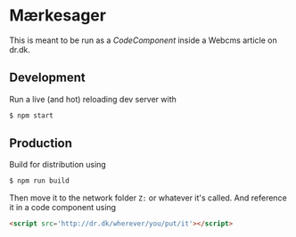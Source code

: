 # Mærkesager

This is meant to be run as a _CodeComponent_ inside a Webcms article on dr.dk.

## Development

Run a live (and hot) reloading dev server with

```sh
$ npm start
```

## Production

Build for distribution using

```sh
$ npm run build
```

Then move it to the network folder `Z:` or whatever it's called. And reference it in a code component using

```html
<script src='http://dr.dk/wherever/you/put/it'></script>
```

